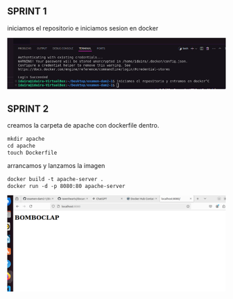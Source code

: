 ## SPRINT 1

iniciamos el repositorio e iniciamos sesion en docker

![docker inicio sesion](image.png)

## SPRINT 2
 creamos la carpeta de apache con dockerfile dentro.

```
mkdir apache
cd apache
touch Dockerfile
```

arrancamos y lanzamos la imagen

```
docker build -t apache-server .
docker run -d -p 8080:80 apache-server
```
![docker funcionando](imagendocker.png)

